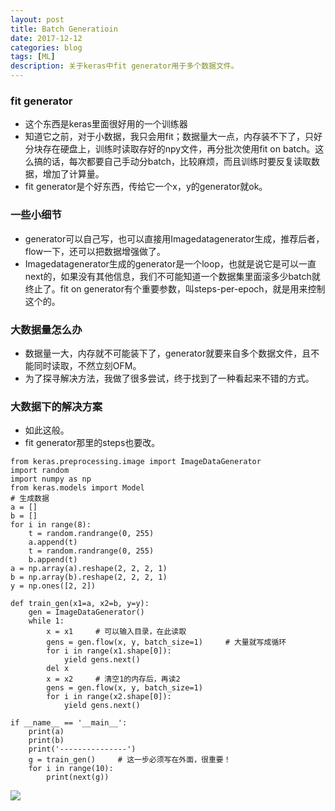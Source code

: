 ```yaml
---
layout: post
title: Batch Generatioin
date: 2017-12-12
categories: blog
tags: [ML]
description: 关于keras中fit generator用于多个数据文件。
---
```


### fit generator
* 这个东西是keras里面很好用的一个训练器
* 知道它之前，对于小数据，我只会用fit；数据量大一点，内存装不下了，只好分块存在硬盘上，训练时读取存好的npy文件，再分批次使用fit on batch。这么搞的话，每次都要自己手动分batch，比较麻烦，而且训练时要反复读取数据，增加了计算量。
* fit generator是个好东西，传给它一个x，y的generator就ok。

### 一些小细节
* generator可以自己写，也可以直接用Imagedatagenerator生成，推荐后者，flow一下，还可以把数据增强做了。
* Imagedatagenerator生成的generator是一个loop，也就是说它是可以一直next的，如果没有其他信息，我们不可能知道一个数据集里面滚多少batch就终止了。fit on generator有个重要参数，叫steps-per-epoch，就是用来控制这个的。

### 大数据量怎么办
* 数据量一大，内存就不可能装下了，generator就要来自多个数据文件，且不能同时读取，不然立刻OFM。
* 为了探寻解决方法，我做了很多尝试，终于找到了一种看起来不错的方式。

### 大数据下的解决方案
* 如此这般。
* fit generator那里的steps也要改。

```
from keras.preprocessing.image import ImageDataGenerator
import random
import numpy as np
from keras.models import Model
# 生成数据
a = []
b = []
for i in range(8):
    t = random.randrange(0, 255)
    a.append(t)
    t = random.randrange(0, 255)
    b.append(t)
a = np.array(a).reshape(2, 2, 2, 1)
b = np.array(b).reshape(2, 2, 2, 1)
y = np.ones([2, 2])

def train_gen(x1=a, x2=b, y=y):
    gen = ImageDataGenerator()
    while 1:
        x = x1     # 可以输入目录，在此读取
        gens = gen.flow(x, y, batch_size=1)     # 大量就写成循环
        for i in range(x1.shape[0]):
            yield gens.next()
        del x
        x = x2     # 清空1的内存后，再读2
        gens = gen.flow(x, y, batch_size=1)
        for i in range(x2.shape[0]):
            yield gens.next()

if __name__ == '__main__':
    print(a)
    print(b)
    print('---------------')
    g = train_gen()     # 这一步必须写在外面，很重要！
    for i in range(10):
        print(next(g))
```

![](https://raw.githubusercontent.com/zkm670541684/zkm670541684.github.io/master/assets/image/bg_1.PNG)
